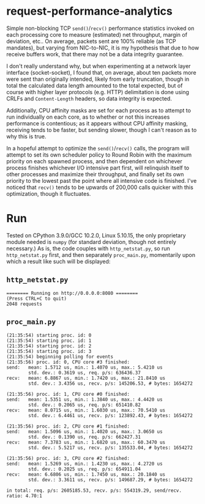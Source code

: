 # request-performance-analytics

Simple non-blocking TCP `send()`/`recv()` performance statistics invoked on each processing core to measure (estimated) net throughput, margin of deviation, etc.. On average, packets sent are 100% reliable (as TCP mandates), but varying from NIC-to-NIC, it is my hypothesis that due to how receive buffers work, that there may not be a data integrity guarantee.

I don't really understand why, but when experimenting at a network layer interface (socket-socket), I found
that, on average, about ten packets more were sent than originally intended, likely from early truncation,
though in total the calculated data length amounted to the total expected, but of course with higher layer
protocols (e.g. HTTP) delimitation is done using CRLFs and `Content-Length` headers, so data integrity
is expected.

Additionally, CPU affinity masks are set for each process as to attempt to run individually on each core, as to whether or not this increases performance is contentious; as it appears without CPU affinity masking, receiving
tends to be faster, but sending slower, though I can't reason as to why this is true.

In a hopeful attempt to optimize the `send()`/`recv()` calls, the program will attempt to set its own scheduler policy to Round Robin with the maximum priority on each spawned process, and then dependent on whichever process finishes whichever I/O intensive part first, will relinquish itself to other processes and maximize their throughput, and finally set its own priority to the lowest past the point where all intensive code is finished.
I've noticed that `recv()` tends to be upwards of 200,000 calls quicker with this optimization, though it fluctuates.

# Run

Tested on CPython 3.9.0/GCC 10.2.0, Linux 5.10.15, the only proprietary module needed is `numpy` (for standard deviation, though not entirely necessary.) As is, the code couples with `http_netstat.py`, so run `http_netstat.py` first, and then separately `proc_main.py`, momentarily upon which a result like such will be displayed:

## `http_netstat.py`

```
======== Running on http://0.0.0.0:8080 ========
(Press CTRL+C to quit)
2048 requests
```

## `proc_main.py`

```
(21:35:54) starting proc. id: 0
(21:35:54) starting proc. id: 1
(21:35:54) starting proc. id: 2
(21:35:54) starting proc. id: 3
(21:35:54) beginning polling for events
(21:35:56) proc. id: 0, CPU core #3 finished:
send:	mean: 1.5712 us, min.: 1.4070 us, max.: 5.4210 us
		std. dev.: 0.3619 us, req. p/s: 636436.37
recv:	mean: 6.8867 us, min.: 1.7420 us, max.: 21.8410 us
		std. dev.: 3.4356 us, recv. p/s: 145206.53, # bytes: 1654272

(21:35:56) proc. id: 1, CPU core #0 finished:
send:	mean: 1.5351 us, min.: 1.3840 us, max.: 4.4420 us
		std. dev.: 0.2065 us, req. p/s: 651410.82
recv:	mean: 8.0715 us, min.: 1.6030 us, max.: 70.5410 us
		std. dev.: 6.4461 us, recv. p/s: 123892.43, # bytes: 1654272

(21:35:56) proc. id: 2, CPU core #1 finished:
send:	mean: 1.5096 us, min.: 1.4020 us, max.: 3.0650 us
		std. dev.: 0.1390 us, req. p/s: 662427.31
recv:	mean: 7.3783 us, min.: 1.6820 us, max.: 60.3470 us
		std. dev.: 5.5217 us, recv. p/s: 135533.04, # bytes: 1654272

(21:35:56) proc. id: 3, CPU core #2 finished:
send:	mean: 1.5269 us, min.: 1.4230 us, max.: 4.2720 us
		std. dev.: 0.2025 us, req. p/s: 654911.04
recv:	mean: 6.6806 us, min.: 1.7450 us, max.: 20.1840 us
		std. dev.: 3.3611 us, recv. p/s: 149687.29, # bytes: 1654272

in total: req. p/s: 2605185.53, recv. p/s: 554319.29, send/recv. ratio: 4.70:1
```
